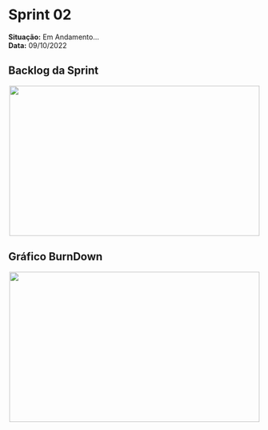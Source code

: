 # Sprint 02
**Situação:** Em Andamento...  <br>
**Data:** 09/10/2022 

## Backlog da Sprint

<p align="center">
<img src="https://user-images.githubusercontent.com/48994698/194784611-bec1360a-2915-4fef-aa50-04893df9ff41.png" width="500" height="300">
</p>


## Gráfico BurnDown

<p align="center">
<img src="https://user-images.githubusercontent.com/48994698/194784409-aa4deb21-f288-4053-8ab1-18916678dbbc.jpeg" width="500" height="300">
</p>
